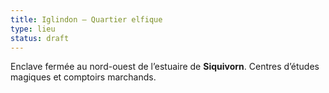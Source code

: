 ```yaml
---
title: Iglindon — Quartier elfique
type: lieu
status: draft
---
```


Enclave fermée au nord-ouest de l’estuaire de **Siquivorn**. Centres d’études magiques et comptoirs marchands.

